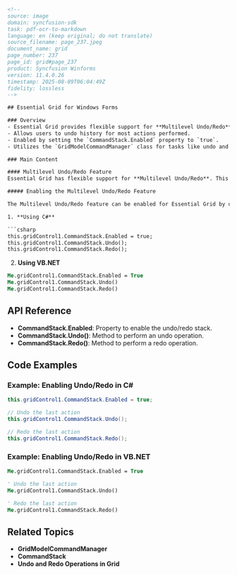 ```html
<!-- 
source: image
domain: syncfusion-sdk
task: pdf-ocr-to-markdown
language: en (keep original; do not translate)
source_filename: page_237.jpeg
document_name: grid
page_number: 237
page_id: grid#page_237
product: Syncfusion Winforms
version: 11.4.0.26
timestamp: 2025-08-09T06:04:49Z
fidelity: lossless
-->

## Essential Grid for Windows Forms

### Overview
- Essential Grid provides flexible support for **Multilevel Undo/Redo**.
- Allows users to undo history for most actions performed.
- Enabled by setting the `CommandStack.Enabled` property to `true`.
- Utilizes the `GridModelCommandManager` class for tasks like undo and redo.

### Main Content

#### Multilevel Undo/Redo Feature
Essential Grid has flexible support for **Multilevel Undo/Redo**. This feature enables the user to undo history for most actions that are performed. This feature can be enabled by setting the `CommandStack.Enabled` property to `true`. Using the functions of the `GridModelCommandManager` class, various tasks like undo and redo can be done. You can access this class from a Grid with the `CommandStack` property of a GridModel instance.

##### Enabling the Multilevel Undo/Redo Feature

The Multilevel Undo/Redo feature can be enabled for Essential Grid by using the following code:

1. **Using C#**

```csharp
this.gridControl1.CommandStack.Enabled = true;
this.gridControl1.CommandStack.Undo();
this.gridControl1.CommandStack.Redo();
```

2. **Using VB.NET**

```vb
Me.gridControl1.CommandStack.Enabled = True
Me.gridControl1.CommandStack.Undo()
Me.gridControl1.CommandStack.Redo()
```

## API Reference

- **CommandStack.Enabled**: Property to enable the undo/redo stack.
- **CommandStack.Undo()**: Method to perform an undo operation.
- **CommandStack.Redo()**: Method to perform a redo operation.

## Code Examples

### Example: Enabling Undo/Redo in C#

```csharp
this.gridControl1.CommandStack.Enabled = true;

// Undo the last action
this.gridControl1.CommandStack.Undo();

// Redo the last action
this.gridControl1.CommandStack.Redo();
```

### Example: Enabling Undo/Redo in VB.NET

```vb
Me.gridControl1.CommandStack.Enabled = True

' Undo the last action
Me.gridControl1.CommandStack.Undo()

' Redo the last action
Me.gridControl1.CommandStack.Redo()
```

## Related Topics

- **GridModelCommandManager**
- **CommandStack**
- **Undo and Redo Operations in Grid**

<!-- tags: [essential-grid, windows-forms, undo-redo, gridmodelcommandmanager, commandstack, syncfusion, winforms] keywords: [multilevel undo, redo, gridcontrol, essential grid, windows forms, undo redo stack, grid model command manager] -->
```